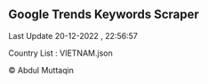 

## Google Trends Keywords Scraper 
 
Last Update 20-12-2022 , 22:56:57

Country List :
VIETNAM.json



© Abdul Muttaqin 
